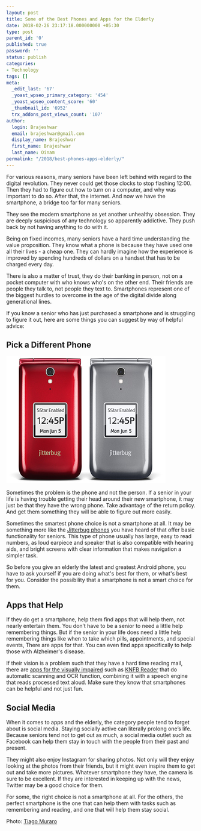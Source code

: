 ```yaml
---
layout: post
title: Some of the Best Phones and Apps for the Elderly
date: 2018-02-26 23:17:18.000000000 +05:30
type: post
parent_id: '0'
published: true
password: ''
status: publish
categories:
- Technology
tags: []
meta:
  _edit_last: '67'
  _yoast_wpseo_primary_category: '454'
  _yoast_wpseo_content_score: '60'
  _thumbnail_id: '6952'
  trx_addons_post_views_count: '107'
author:
  login: Brajeshwar
  email: brajeshwar@gmail.com
  display_name: Brajeshwar
  first_name: Brajeshwar
  last_name: Oinam
permalink: "/2018/best-phones-apps-elderly/"
---
```

<p>For various reasons, many seniors have been left behind with regard to the digital revolution. They never could get those clocks to stop flashing 12:00. Then they had to figure out how to turn on a computer, and why was important to do so. After that, the internet. And now we have the smartphone, a bridge too far for many seniors.</p>
<p>They see the modern smartphone as yet another unhealthy obsession. They are deeply suspicious of any technology so apparently addictive. They push back by not having anything to do with it.</p>
<p>Being on fixed incomes, many seniors have a hard time understanding the value proposition. They know what a phone is because they have used one all their lives - a cheap one. They can hardly imagine how the experience is improved by spending hundreds of dollars on a handset that has to be charged every day.</p>
<p>There is also a matter of trust, they do their banking in person, not on a pocket computer with who knows who's on the other end. Their friends are people they talk to, not people they text to. Smartphones represent one of the biggest hurdles to overcome in the age of the digital divide along generational lines.</p>
<p><!--more--></p>
<p>If you know a senior who has just purchased a smartphone and is struggling to figure it out, here are some things you can suggest by way of helpful advice:</p>
<h2>Pick a Different Phone</h2>
<p><a href="http://www.jitterbugdirect.com/"><img src="/static/2018/02/jitterbug-phone-colors.jpg" alt="Jitterbug Phones" width="424" height="336" class="alignright size-full wp-image-6953" /></a></p>
<p>Sometimes the problem is the phone and not the person. If a senior in your life is having trouble getting their head around their new smartphone, it may just be that they have the wrong phone. Take advantage of the return policy. And get them something they will be able to figure out more easily. </p>
<p>Sometimes the smartest phone choice is not a smartphone at all. It may be something more like the <a href="http://www.jitterbugdirect.com/">Jitterbug phones</a> you have heard of that offer basic functionality for seniors. This type of phone usually has large, easy to read numbers, as loud earpiece and speaker that is also compatible with hearing aids, and bright screens with clear information that makes navigation a simpler task.</p>
<p>So before you give an elderly the latest and greatest Android phone, you have to ask yourself if you are doing what's best for them, or what's best for you. Consider the possibility that a smartphone is not a smart choice for them.</p>
<h2>Apps that Help</h2>
<p>If they do get a smartphone, help them find apps that will help them, not nearly entertain them. You don’t have to be a senior to need a little help remembering things. But if the senior in your life does need a little help remembering things like when to take which pills, appointments, and special events, There are apps for that. You can even find apps specifically to help those with Alzheimer's disease.</p>
<p>If their vision is a problem such that they have a hard time reading mail, there are <a href="https://brailleworks.com/5-top-mobile-apps-for-the-blind/">apps for the visually impaired</a> such as <a href="http://www.knfbreader.com/">KNFB Reader</a> that do automatic scanning and OCR function, combining it with a speech engine that reads processed text aloud. Make sure they know that smartphones can be helpful and not just fun.</p>
<h2>Social Media</h2>
<p>When it comes to apps and the elderly, the category people tend to forget about is social media. Staying socially active can literally prolong one’s life. Because seniors tend not to get out as much, a social media outlet such as Facebook can help them stay in touch with the people from their past and present.</p>
<p>They might also enjoy Instagram for sharing photos. Not only will they enjoy looking at the photos from their friends, but it might even inspire them to get out and take more pictures. Whatever smartphone they have, the camera is sure to be excellent. If they are interested in keeping up with the news, Twitter may be a good choice for them.</p>
<p>For some, the right choice is not a smartphone at all. For the others, the perfect smartphone is the one that can help them with tasks such as remembering and reading, and one that will help them stay social.</p>
<p>Photo: <a href="https://unsplash.com/@tiago">Tiago Muraro</a></p>
